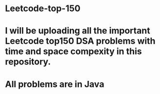 # Leetcode-top-150
# I will be uploading all the important Leetcode top150 DSA problems with time and space compexity in this repository.
# All problems are in Java 
